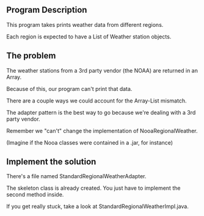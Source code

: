 Program Description
----
This program takes prints weather data from different regions.

Each region is expected to have a List of Weather station objects.

## The problem
The weather stations from a 3rd party vendor (the NOAA) are returned in an Array.

Because of this, our program can't print that data.

There are a couple ways we could account for the Array-List mismatch. 

The adapter pattern is the best way to go because we're dealing with a 3rd party vendor.

Remember we "can't" change the implementation of NooaRegionalWeather. 

(Imagine if the Nooa classes were contained in a .jar, for instance)

## Implement the solution
There's a file named StandardRegionalWeatherAdapter.

The skeleton class is already created. You just have to implement the second method inside.

If you get really stuck, take a look at StandardRegionalWeatherImpl.java.